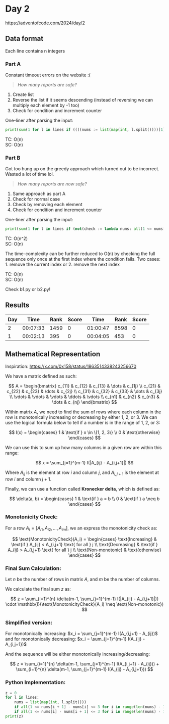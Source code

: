 # Day 2

https://adventofcode.com/2024/day/2

## Data format

Each line contains n integers

### Part A

Constant timeout errors on the website :(

> _How many reports are safe?_

1. Create list
2. Reverse the list if it seems descending (instead of reversing we can multiply each element by -1 too)
3. Check for condition and increment counter

One-liner after parsing the input:

```python
print(sum(1 for l in lines if ((((nums := list(map(int, l.split())))[1] > nums[0]) or (nums := nums[::-1])) and all(1 <= nums[i + 1] - nums[i] <= 3 for i in range(len(nums) - 1)))))
```

TC: O(n)\
SC: O(n)

### Part B

Got too hung up on the greedy approach which turned out to be incorrect. Wasted a lot of time lol.

> _How many reports are now safe?_

1. Same approach as part A
2. Check for normal case
3. Check by removing each element
4. Check for condition and increment counter

One-liner after parsing the input:

```python
print(sum(1 for l in lines if (not(check := lambda nums: all(1 <= nums[i + 1] - nums[i] <= 3 for i in range(len(nums) - 1)))) or (check(nums := list(map(int, l.split())))) or (check(nums[::-1])) or any(check(nums[:i] + nums[i + 1 :]) for i in range(len(nums))) or any(check((nums[:i] + nums[i + 1 :])[::-1]) for i in range(len(nums)))))
```

TC: O(n^2)\
SC: O(n)

The time-complexity can be further reduced to O(n) by checking the full sequence only once at the first index where the condition fails. Two cases: 1. remove the current index or 2. remove the next index

TC: O(n)\
SC: O(n)

Check b1.py or b2.py!

## Results

| Day | Time     | Rank | Score | Time     | Rank | Score |
| --- | -------- | ---- | ----- | -------- | ---- | ----- |
| 2   | 00:07:33 | 1459 | 0     | 01:00:47 | 8598 | 0     |
| 1   | 00:02:13 | 395  | 0     | 00:04:05 | 453  | 0     |

## Mathematical Representation

Inspiration: https://x.com/0x158/status/1863514338243256670

We have a matrix defined as such:

$$
A = \begin{bmatrix}
c_{11} & c_{12} & c_{13} & \dots & c_{1j} \\
c_{21} & c_{22} & c_{23} & \dots & c_{2j} \\
c_{31} & c_{32} & c_{33} & \dots & c_{3j} \\
\vdots & \vdots & \vdots & \ddots & \vdots \\
c_{n1} & c_{n2} & c_{n3} & \dots & c_{nj}
\end{bmatrix}
$$

Within matrix $A$, we need to find the sum of rows where each column in the row is monotonically increasing or decreasing by either 1, 2, or 3. We can use the logical formula below to tell if a number is in the range of 1, 2, or 3:

$$
I(x) =
\begin{cases}
1 & \text{if } x \in \{1, 2, 3\} \\
0 & \text{otherwise}
\end{cases}
$$

We can use this to sum up how many columns in a given row are within this range:

$$
x = \sum_{j=1}^{m-1} I(|A_{ij} - A_{i,j+1}|)
$$

Where $A_{ij}$ is the element at row $i$ and column $j$, and $A_{i,j+1}$ is the element at row $i$ and column $j+1$.

Finally, we can use a function called **Kronecker delta**, which is defined as:

$$
\delta(a, b) =
\begin{cases}
1 & \text{if } a = b \\
0 & \text{if } a \neq b
\end{cases}
$$

### Monotonicity Check:

For a row $A_i = [A_{i1}, A_{i2}, \dots, A_{im}]$, we an express the monotonicity check as:

$$
\text{MonotonicityCheck}(A_i) =
\begin{cases}
\text{Increasing} & \text{if } A_{ij} < A_{i,j+1} \text{ for all } j \\
\text{Decreasing} & \text{if } A_{ij} > A_{i,j+1} \text{ for all } j \\
\text{Non-monotonic} & \text{otherwise}
\end{cases}
$$

### Final Sum Calculation:

Let $n$ be the number of rows in matrix $A$, and $m$ be the number of columns.

We calculate the final sum $z$ as:

$$
z = \sum_{i=1}^{n} \delta(m-1, \sum_{j=1}^{m-1} I(|A_{ij} - A_{i,j+1}|)) \cdot \mathbb{I}(\text{MonotonicityCheck}(A_i) \neq \text{Non-monotonic})
$$

### Simplified version:

For monotonically increasing: $x_i = \sum_{j=1}^{m-1} I(A_{i,j+1} - A_{ij})$ and for monotonically decreasing: $x_i = \sum_{j=1}^{m-1} I(A_{ij} - A_{i,j+1})$

And the sequence will be either monotonically increasing/decreasing:

$$
z = \sum_{i=1}^{n} \delta(m-1, \sum_{j=1}^{m-1} I(A_{i,j+1} - A_{ij})) + \sum_{i=1}^{n} \delta(m-1, \sum_{j=1}^{m-1} I(A_{ij} - A_{i,j+1}))
$$

### Python Implementation:

```python
z = 0
for l in lines:
    nums = list(map(int, l.split()))
    if all(1 <= nums[i + 1] - nums[i] <= 3 for i in range(len(nums) - 1)): z += 1
    if all(1 <= nums[i] - nums[i + 1] <= 3 for i in range(len(nums) - 1)): z += 1
print(z)
```
